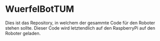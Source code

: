 # WuerfelBotTUM
Dies ist das Repository, in welchem der gesammte Code für den Roboter stehen sollte. 
Dieser Code wird letztendlich auf den RaspberryPi auf den Roboter geladen.
